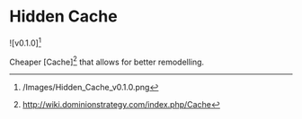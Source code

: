 # Hidden Cache

![v0.1.0][^v0.1.0]

Cheaper [Cache][^Cache] that allows for better remodelling.

[^v0.1.0]: /Images/Hidden_Cache_v0.1.0.png
[^Cache]: http://wiki.dominionstrategy.com/index.php/Cache

